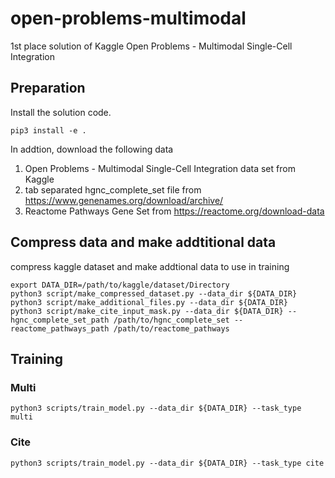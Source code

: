 # open-problems-multimodal
1st place solution of Kaggle Open Problems - Multimodal Single-Cell Integration

## Preparation
Install the solution code.
```shell
pip3 install -e .
```

In addtion, download the following data
1. Open Problems - Multimodal Single-Cell Integration data set from Kaggle
2. tab separated hgnc_complete_set file from https://www.genenames.org/download/archive/
3. Reactome Pathways Gene Set from https://reactome.org/download-data

## Compress data and make addtitional data
compress kaggle dataset and make addtional data to use in training
```shell
export DATA_DIR=/path/to/kaggle/dataset/Directory
python3 script/make_compressed_dataset.py --data_dir ${DATA_DIR}
python3 script/make_additional_files.py --data_dir ${DATA_DIR}
python3 script/make_cite_input_mask.py --data_dir ${DATA_DIR} --hgnc_complete_set_path /path/to/hgnc_complete_set --reactome_pathways_path /path/to/reactome_pathways
```

## Training
### Multi
```shell
python3 scripts/train_model.py --data_dir ${DATA_DIR} --task_type multi 
```

### Cite
```shell
python3 scripts/train_model.py --data_dir ${DATA_DIR} --task_type cite 
```